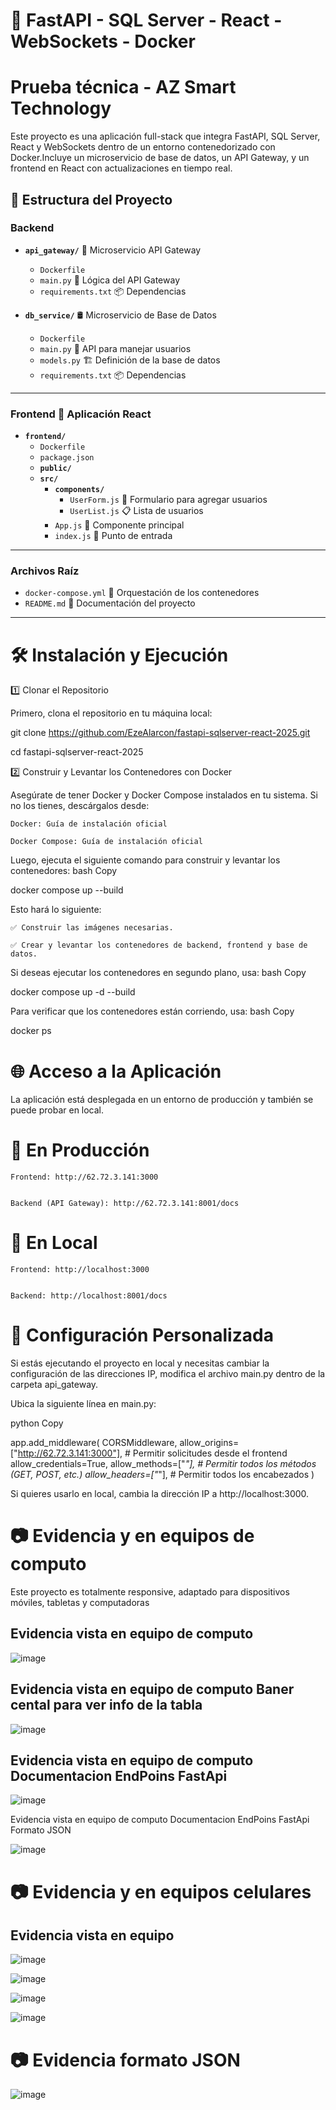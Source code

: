 # 🚀 FastAPI - SQL Server - React - WebSockets - Docker

# Prueba técnica - AZ Smart Technology

Este proyecto es una aplicación full-stack que integra FastAPI, SQL Server, React y WebSockets dentro de un entorno contenedorizado con Docker.Incluye un microservicio de base de datos, un API Gateway, y un frontend en React con actualizaciones en tiempo real.

## 📂 Estructura del Proyecto

### **Backend**
- **`api_gateway/`** 📡 Microservicio API Gateway  
  - `Dockerfile`  
  - `main.py` 🔀 Lógica del API Gateway  
  - `requirements.txt` 📦 Dependencias  

- **`db_service/`** 🛢️ Microservicio de Base de Datos  
  - `Dockerfile`  
  - `main.py` 🔗 API para manejar usuarios  
  - `models.py` 🏗️ Definición de la base de datos  
  - `requirements.txt` 📦 Dependencias  

---

### **Frontend** 🎨 Aplicación React  
- **`frontend/`**  
  - `Dockerfile`  
  - `package.json`  
  - **`public/`**  
  - **`src/`**  
    - **`components/`**  
      - `UserForm.js` 📝 Formulario para agregar usuarios  
      - `UserList.js` 📋 Lista de usuarios  
    - `App.js` 🎯 Componente principal  
    - `index.js` 🏁 Punto de entrada  

---

### **Archivos Raíz**  
- `docker-compose.yml` 🐳 Orquestación de los contenedores  
- `README.md` 📖 Documentación del proyecto

---
# 🛠️ Instalación y Ejecución

1️⃣ Clonar el Repositorio

Primero, clona el repositorio en tu máquina local:


git clone https://github.com/EzeAlarcon/fastapi-sqlserver-react-2025.git


cd fastapi-sqlserver-react-2025



2️⃣ Construir y Levantar los Contenedores con Docker


Asegúrate de tener Docker y Docker Compose instalados en tu sistema. Si no los tienes, descárgalos desde:


    Docker: Guía de instalación oficial

    Docker Compose: Guía de instalación oficial

Luego, ejecuta el siguiente comando para construir y levantar los contenedores:
bash
Copy

docker compose up --build

Esto hará lo siguiente:

    ✅ Construir las imágenes necesarias.

    ✅ Crear y levantar los contenedores de backend, frontend y base de datos.

Si deseas ejecutar los contenedores en segundo plano, usa:
bash
Copy

docker compose up -d --build

Para verificar que los contenedores están corriendo, usa:
bash
Copy

docker ps

# 🌐 Acceso a la Aplicación

La aplicación está desplegada en un entorno de producción y también se puede probar en local.

# 🔹 En Producción


    Frontend: http://62.72.3.141:3000
    

    Backend (API Gateway): http://62.72.3.141:8001/docs
    

# 🔸 En Local


    Frontend: http://localhost:3000
    

    Backend: http://localhost:8001/docs
    

# 🔧 Configuración Personalizada

Si estás ejecutando el proyecto en local y necesitas cambiar la configuración de las direcciones IP, modifica el archivo main.py dentro de la carpeta api_gateway.

Ubica la siguiente línea en main.py:

python
Copy

app.add_middleware(
    CORSMiddleware,
    allow_origins=["http://62.72.3.141:3000"],  # Permitir solicitudes desde el frontend
    allow_credentials=True,
    allow_methods=["*"],  # Permitir todos los métodos (GET, POST, etc.)
    allow_headers=["*"],  # Permitir todos los encabezados
)

Si quieres usarlo en local, cambia la dirección IP a http://localhost:3000.


# 📷 Evidencia y en equipos de computo



Este proyecto es totalmente responsive, adaptado para dispositivos móviles, tabletas y computadoras

## Evidencia vista en equipo de computo 

![image](https://github.com/user-attachments/assets/5e587d33-3236-4973-bd03-d21755a8a188)

## Evidencia vista en equipo de computo Baner cental para ver info de la tabla 

![image](https://github.com/user-attachments/assets/512f48ba-35df-4f7f-bca7-615ef7de8366)

## Evidencia vista en equipo de computo Documentacion EndPoins FastApi

![image](https://github.com/user-attachments/assets/941a200b-dd33-4ae0-b93f-15e2b4291f9f)


Evidencia vista en equipo de computo Documentacion EndPoins FastApi Formato JSON

![image](https://github.com/user-attachments/assets/bb26f8e9-a775-40a6-93ea-5f38cde400fd)


# 📷 Evidencia y en equipos celulares 


## Evidencia vista en equipo

![image](https://github.com/user-attachments/assets/f28b2054-6e8b-4ccd-8b6b-9512e5356ef7) 


![image](https://github.com/user-attachments/assets/f763dd58-80b3-4807-b276-57f419dcd7e0) 


![image](https://github.com/user-attachments/assets/ed5eeb63-3810-4f38-a0a8-f68873ce150f)


![image](https://github.com/user-attachments/assets/927d2d53-ee8e-4453-91e1-1ddcdc810006)


# 📷 Evidencia formato JSON 

![image](https://github.com/user-attachments/assets/d918f88e-1f63-4725-90e5-73a3ed65cdeb)

